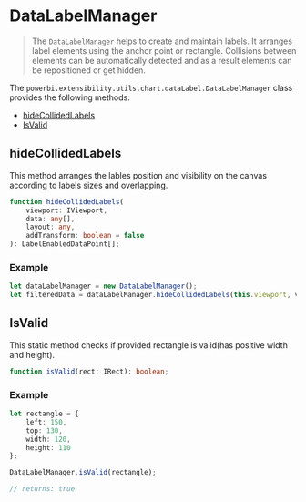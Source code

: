 # DataLabelManager
> The ```DataLabelManager``` helps to create and maintain labels. It arranges label elements using the anchor point or rectangle. Collisions between elements can be automatically detected and as a result elements can be repositioned or get hidden.

The ```powerbi.extensibility.utils.chart.dataLabel.DataLabelManager``` class provides the following methods:

* [hideCollidedLabels](#hidecollidedlabels)
* [IsValid](#isvalid)

## hideCollidedLabels

This method arranges the lables position and visibility on the canvas according to labels sizes and overlapping.

```typescript
function hideCollidedLabels(
    viewport: IViewport, 
    data: any[],
    layout: any,
    addTransform: boolean = false
): LabelEnabledDataPoint[];
```

### Example

```typescript
let dataLabelManager = new DataLabelManager();
let filteredData = dataLabelManager.hideCollidedLabels(this.viewport, values, labelLayout, true);
```

## IsValid

This static method checks if provided rectangle is valid(has positive width and height).

```typescript
function isValid(rect: IRect): boolean;
```

### Example

```typescript
let rectangle = {
    left: 150,
    top: 130,
    width: 120,
    height: 110
};

DataLabelManager.isValid(rectangle);

// returns: true
```
